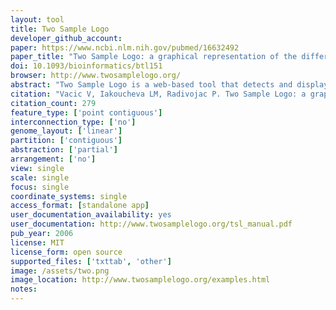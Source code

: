 ```yaml
---
layout: tool 
title: Two Sample Logo
developer_github_account: 
paper: https://www.ncbi.nlm.nih.gov/pubmed/16632492
paper_title: "Two Sample Logo: a graphical representation of the differences between two sets of sequence alignments"
doi: 10.1093/bioinformatics/btl151
browser: http://www.twosamplelogo.org/
abstract: "Two Sample Logo is a web-based tool that detects and displays statistically significant differences in position-specific symbol compositions between two sets of multiple sequence alignments. In a typical scenario, two groups of aligned sequences will share a common motif but will differ in their functional annotation. The inclusion of the background alignment provides an appropriate underlying amino acid or nucleotide distribution and addresses intersite symbol correlations. In addition, the difference detection process is sensitive to the sizes of the aligned groups. Two Sample Logo extends WebLogo, a widely-used sequence logo generator. The source code is distributed under the MIT Open Source license agreement and is available for download free of charge."
citation: "Vacic V, Iakoucheva LM, Radivojac P. Two Sample Logo: a graphical representation of the differences between two sets of sequence alignments. Bioinformatics. academic.oup.com; 2006;22: 1536–1537."
citation_count: 279
feature_type: ['point contiguous']
interconnection_type: ['no']
genome_layout: ['linear']
partition: ['contiguous']
abstraction: ['partial']
arrangement: ['no']
view: single
scale: single
focus: single
coordinate_systems: single
access_format: [standalone app]
user_documentation_availability: yes
user_documentation: http://www.twosamplelogo.org/tsl_manual.pdf
pub_year: 2006
license: MIT
license_form: open source
supported_files: ['txttab', 'other']
image: /assets/two.png
image_location: http://www.twosamplelogo.org/examples.html
notes: 
---
```

